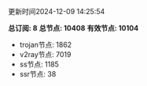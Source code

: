 更新时间2024-12-09 14:25:54

**总订阅: 8**
**总节点: 10408**
**有效节点: 10104**
- trojan节点: 1862
- v2ray节点: 7019
- ss节点: 1185
- ssr节点: 38
